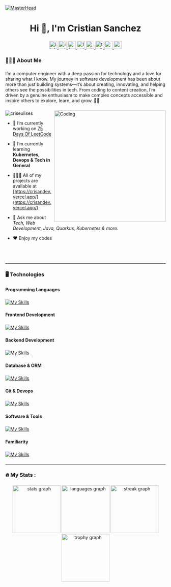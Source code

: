 [![MasterHead](https://mir-s3-cdn-cf.behance.net/project_modules/fs/22b22287602523.5dbd29081561d.gif)](https://crisandev.vercel.app)

###

<h1 align="center">Hi 👋, I'm Cristian Sanchez</h1>

###

<div align="center">
  <a href="https://www.linkedin.com/in/criseulises/" target="_blank">
    <img src="https://img.shields.io/static/v1?message=LinkedIn&logo=linkedin&label=&color=0077B5&logoColor=white&labelColor=&style=for-the-badge" height="25" alt="linkedin logo"  />
  </a>
  <a href="https://instagram.com/criseulises" target="_blank">
    <img src="https://img.shields.io/static/v1?message=Instagram&logo=instagram&label=&color=E4405F&logoColor=white&labelColor=&style=for-the-badge" height="25" alt="instagram logo"  />
  </a>
  <a href="https://www.hackerrank.com/criseulises" target="_blank">
    <img src="https://img.shields.io/static/v1?message=HackerRank&logo=hackerrank&label=&color=2EC866&logoColor=white&labelColor=&style=for-the-badge" height="25" alt="hackerrank logo"  />
  </a>
  <a href="https://leetcode.com/u/criseulises/" target="_blank">
    <img src="https://img.shields.io/static/v1?message=LeetCode&logo=leetcode&label=&color=FFA116&logoColor=white&labelColor=&style=for-the-badge" height="25" alt="leetcode logo"  />
  </a>
  <a href="https://github.com/criseulises" target="_blank">
    <img src="https://img.shields.io/static/v1?message=GitHub&logo=github&label=&color=181717&logoColor=white&labelColor=&style=for-the-badge" height="25" alt="github logo"  />
  </a>
  <a href="https://twitter.com/criseulises" target="_blank">
    <img src="https://img.shields.io/static/v1?message=Twitter&logo=twitter&label=&color=1DA1F2&logoColor=white&labelColor=&style=for-the-badge" height="25" alt="twitter logo"  />
  </a>
    <a href="https://www.reddit.com/user/criseulises" target="_blank">
    <img src="https://img.shields.io/static/v1?message=Reddit&logo=reddit&label=&color=FF4500&logoColor=white&labelColor=&style=for-the-badge" height="25" alt="reddit logo"  />
  </a>
  <a href="https://www.youtube.com/@criseulises" target="_blank">
    <img src="https://img.shields.io/static/v1?message=YouTube&logo=youtube&label=&color=FF0000&logoColor=white&labelColor=&style=for-the-badge" height="25" alt="youtube logo"  />
  </a>
</div>

###

<h3 align="left">👨🏻‍💻  About Me</h3>

###

<p align="left">I’m a computer engineer with a deep passion for technology and a love for sharing what I know. My journey in software development has been about more than just building systems—it’s about creating, innovating, and helping others see the possibilities in tech. From coding to content creation, I’m driven by a genuine enthusiasm to make complex concepts accessible and inspire others to explore, learn, and grow. 🚀💡</p>

###

<img align="right" alt="Coding" width="350" src="https://raw.githubusercontent.com/criseulises/shared-resources/main/images/gif/programmer.gif">


<p align="left"> <img src="https://komarev.com/ghpvc/?username=criseulises&label=Profile%20views&color=0e75b6&style=flat" alt="criseulises" /> </p>

- 🔭 I’m currently working on [75 Days Of LeetCode](https://github.com/criseulises/75daysLeetCode)

- 🌱 I’m currently learning **Kubernetes, Devops & Tech in General**

- 👨🏻‍💻 All of my projects are available at [https://crisandev.vercel.app/](https://crisandev.vercel.app/)

- 💬 Ask me about *Tech, Web Development, Java, Quarkus, Kubernetes & more.*
  
- ❤️ Enjoy my codes

###

<br>
<br>

------------
<h3 align="left">🖥️   Technologies</h3>

###

<h4 align="left">Programming Languages</h4>

###

[![My Skills](https://skillicons.dev/icons?i=java,js,cpp,py&perline=8)](https://skillicons.dev)

###

<h4 align="left">Frontend Development</h4>

###

[![My Skills](https://skillicons.dev/icons?i=react,angular,bootstrap,html,css,sass,webpack&perline=8)](https://skillicons.dev)

###

<h4 align="left">Backend Development</h4>

###

[![My Skills](https://skillicons.dev/icons?i=spring,nodejs,express&perline=8)](https://skillicons.dev)

###

<h4 align="left">Database & ORM</h4>

###

[![My Skills](https://skillicons.dev/icons?i=mysql,mongodb,sequelize,hibernate&perline=8)](https://skillicons.dev)

###

<h4 align="left">Git & Devops</h4>

###

[![My Skills](https://skillicons.dev/icons?i=git,github,bitbucket,docker&perline=8)](https://skillicons.dev)

###

<h4 align="left">Software & Tools</h4>

###

[![My Skills](https://skillicons.dev/icons?i=figma,ai,postman,androidstudio,idea,vscode&perline=8)](https://skillicons.dev)

###

<h4 align="left">Familiarity</h4>

###

[![My Skills](https://skillicons.dev/icons?i=cs,flutter&perline=8)](https://skillicons.dev)

</div>

###

------------
<h3 align="left">🔥   My Stats :</h3>

###

<div align="center">
  <img src="https://github-readme-stats.vercel.app/api?username=criseulises&hide_title=false&hide_rank=false&show_icons=true&include_all_commits=true&count_private=true&disable_animations=false&theme=dracula&locale=en&hide_border=false&order=1" height="150" alt="stats graph"  />
  <img src="https://github-readme-stats.vercel.app/api/top-langs?username=criseulises&locale=en&hide_title=false&layout=compact&card_width=320&langs_count=5&theme=dracula&hide_border=false&order=2" height="150" alt="languages graph"  />
  <img src="https://streak-stats.demolab.com?user=criseulises&locale=en&mode=daily&theme=dracula&hide_border=false&border_radius=5&order=3" height="150" alt="streak graph"  />
  <img src="https://github-profile-trophy.vercel.app?username=criseulises&theme=dracula&column=-1&row=1&margin-w=8&margin-h=8&no-bg=false&no-frame=false&order=4" height="150" alt="trophy graph"  />
</div>

###
